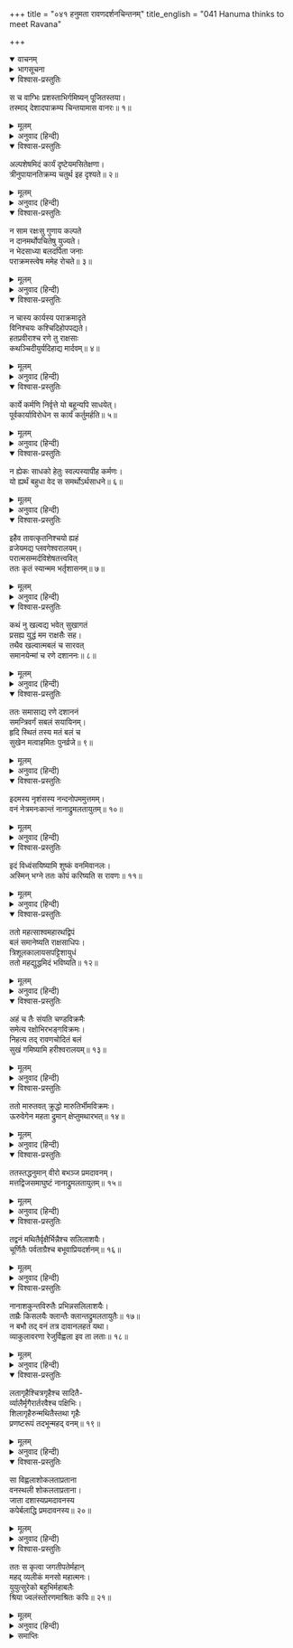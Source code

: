 +++
title = "०४१ हनुमता रावणदर्शनचिन्तनम्"
title_english = "041 Hanuma thinks to meet Ravana"

+++
<details open><summary>वाचनम्</summary>
<div caption="श्रीराम-हरिसीताराममूर्ति-घनपाठिभ्यां वचनम्" class="audioEmbed" src="https://archive.org/download/Ramayana-recitation-Sriram-harisItArAmamUrti-Ghanapaati-v2/Kanda_5/Kanda_5_SK-041-Hanuma_thinks_to_meet_Ravana.mp3"></div>
</details>

<details><summary>भागसूचना</summary>

41. हनुमान् जी के द्वारा प्रमदावन (अशोकवाटिका)-का विध्वंस
</details>

<details open><summary>विश्वास-प्रस्तुतिः</summary>

स च वाग्भिः प्रशस्ताभिर्गमिष्यन् पूजितस्तया।  
तस्माद् देशादपाक्रम्य चिन्तयामास वानरः॥ १॥
</details>

<details><summary>मूलम्</summary>

स च वाग्भिः प्रशस्ताभिर्गमिष्यन् पूजितस्तया।  
तस्माद् देशादपाक्रम्य चिन्तयामास वानरः॥ १॥
</details>

<details><summary>अनुवाद (हिन्दी)</summary>

सीताजीसे उत्तम वचनोंद्वारा समादर पाकर वानरवीर हनुमान् जी जब वहाँसे जाने लगे, तब उस स्थानसे दूसरी जगह हटकर वे इस प्रकार विचार करने लगे—॥ १॥
</details>

<details open><summary>विश्वास-प्रस्तुतिः</summary>

अल्पशेषमिदं कार्यं दृष्टेयमसितेक्षणा।  
त्रीनुपायानतिक्रम्य चतुर्थ इह दृश्यते॥ २॥
</details>

<details><summary>मूलम्</summary>

अल्पशेषमिदं कार्यं दृष्टेयमसितेक्षणा।  
त्रीनुपायानतिक्रम्य चतुर्थ इह दृश्यते॥ २॥
</details>

<details><summary>अनुवाद (हिन्दी)</summary>

‘मैंने कजरारे नेत्रोंवाली सीताजीका दर्शन तो कर लिया, अब मेरे इस कार्यका थोड़ा-सा अंश (शत्रुकी शक्तिका पता लगाना) शेष रह गया है। इसके लिये चार उपाय हैं—साम, दान, भेद और दण्ड। यहाँ साम आदि तीन उपायोंको लाँघकर केवल चौथे उपाय (दण्ड)-का प्रयोग ही उपयोगी दिखायी देता है॥ २॥
</details>

<details open><summary>विश्वास-प्रस्तुतिः</summary>

न साम रक्षःसु गुणाय कल्पते  
न दानमर्थोपचितेषु युज्यते।  
न भेदसाध्या बलदर्पिता जनाः  
पराक्रमस्त्वेष ममेह रोचते॥ ३॥
</details>

<details><summary>मूलम्</summary>

न साम रक्षःसु गुणाय कल्पते  
न दानमर्थोपचितेषु युज्यते।  
न भेदसाध्या बलदर्पिता जनाः  
पराक्रमस्त्वेष ममेह रोचते॥ ३॥
</details>

<details><summary>अनुवाद (हिन्दी)</summary>

‘राक्षसोंके प्रति सामनीतिका प्रयोग करनेसे कोई लाभ नहीं होता। इनके पास धन भी बहुत है, अतः इन्हें दान देनेका भी कोई उपयोग नहीं है। इसके सिवा, ये बलके अभिमानमें चूर रहते हैं, अतः भेदनीतिके द्वारा भी इन्हें वशमें नहीं किया जा सकता। ऐसी दशामें मुझे यहाँ पराक्रम दिखाना ही उचित जान पड़ता है॥ ३॥
</details>

<details open><summary>विश्वास-प्रस्तुतिः</summary>

न चास्य कार्यस्य पराक्रमादृते  
विनिश्चयः कश्चिदिहोपपद्यते।  
हतप्रवीराश्च रणे तु राक्षसाः  
कथञ्चिदीयुर्यदिहाद्य मार्दवम्॥ ४॥
</details>

<details><summary>मूलम्</summary>

न चास्य कार्यस्य पराक्रमादृते  
विनिश्चयः कश्चिदिहोपपद्यते।  
हतप्रवीराश्च रणे तु राक्षसाः  
कथञ्चिदीयुर्यदिहाद्य मार्दवम्॥ ४॥
</details>

<details><summary>अनुवाद (हिन्दी)</summary>

‘इस कार्यकी सिद्धिके लिये पराक्रमके सिवा यहाँ और किसी उपायका अवलम्बन ठीक नहीं जँचता। यदि युद्धमें राक्षसोंके मुख्य-मुख्य वीर मारे जायँ तो ये लोग किसी तरह कुछ नरम पड़ सकते हैं॥ ४॥
</details>

<details open><summary>विश्वास-प्रस्तुतिः</summary>

कार्ये कर्मणि निर्वृत्ते यो बहून्यपि साधयेत्।  
पूर्वकार्याविरोधेन स कार्यं कर्तुमर्हति॥ ५॥
</details>

<details><summary>मूलम्</summary>

कार्ये कर्मणि निर्वृत्ते यो बहून्यपि साधयेत्।  
पूर्वकार्याविरोधेन स कार्यं कर्तुमर्हति॥ ५॥
</details>

<details><summary>अनुवाद (हिन्दी)</summary>

‘जो पुरुष प्रधान कार्यके सम्पन्न हो जानेपर दूसरे-दूसरे बहुत-से कार्योंको भी सिद्ध कर लेता है और पहलेके कार्योंमें बाधा नहीं आने देता, वही कार्यको सुचारु रूपमें कर सकता है॥ ५॥
</details>

<details open><summary>विश्वास-प्रस्तुतिः</summary>

न ह्येकः साधको हेतुः स्वल्पस्यापीह कर्मणः।  
यो ह्यर्थं बहुधा वेद स समर्थोऽर्थसाधने॥ ६॥
</details>

<details><summary>मूलम्</summary>

न ह्येकः साधको हेतुः स्वल्पस्यापीह कर्मणः।  
यो ह्यर्थं बहुधा वेद स समर्थोऽर्थसाधने॥ ६॥
</details>

<details><summary>अनुवाद (हिन्दी)</summary>

‘छोटे-से-छोटे कर्मकी भी सिद्धिके लिये कोई एक ही साधक हेतु नहीं हुआ करता। जो पुरुष किसी कार्य या प्रयोजनको अनेक प्रकारसे सिद्ध करनेकी कला जानता हो, वही कार्य-साधनमें समर्थ हो सकता है॥
</details>

<details open><summary>विश्वास-प्रस्तुतिः</summary>

इहैव तावत्कृतनिश्चयो ह्यहं  
व्रजेयमद्य प्लवगेश्वरालयम्।  
परात्मसम्मर्दविशेषतत्त्ववित्  
ततः कृतं स्यान्मम भर्तृशासनम्॥ ७॥
</details>

<details><summary>मूलम्</summary>

इहैव तावत्कृतनिश्चयो ह्यहं  
व्रजेयमद्य प्लवगेश्वरालयम्।  
परात्मसम्मर्दविशेषतत्त्ववित्  
ततः कृतं स्यान्मम भर्तृशासनम्॥ ७॥
</details>

<details><summary>अनुवाद (हिन्दी)</summary>

‘यदि इसी यात्रामें मैं इस बातको ठीक-ठीक समझ लूँ कि अपने और शत्रुपक्षमें युद्ध होनेपर कौन प्रबल होगा और कौन निर्बल, तत्पश्चात् भविष्यके कार्यका भी निश्चय करके आज सुग्रीवके पास चलूँ तो मेरे द्वारा स्वामीकी आज्ञाका पूर्णरूपसे पालन हुआ समझा जायगा॥ ७॥
</details>

<details open><summary>विश्वास-प्रस्तुतिः</summary>

कथं नु खल्वद्य भवेत् सुखागतं  
प्रसह्य युद्धं मम राक्षसैः सह।  
तथैव खल्वात्मबलं च सारवत्  
समानयेन्मां च रणे दशाननः॥ ८॥
</details>

<details><summary>मूलम्</summary>

कथं नु खल्वद्य भवेत् सुखागतं  
प्रसह्य युद्धं मम राक्षसैः सह।  
तथैव खल्वात्मबलं च सारवत्  
समानयेन्मां च रणे दशाननः॥ ८॥
</details>

<details><summary>अनुवाद (हिन्दी)</summary>

‘परंतु आज मेरा यहाँतक आना सुखद अथवा शुभ परिणामका जनक कैसे होगा? राक्षसोंके साथ हठात् युद्ध करनेका अवसर मुझे कैसे प्राप्त होगा? तथा दशमुख रावण समरमें अपनी सेनाको और मुझे भी तुलनात्मक दृष्टिसे देखकर कैसे यह समझ सकेगा कि कौन सबल है?॥ ८॥
</details>

<details open><summary>विश्वास-प्रस्तुतिः</summary>

ततः समासाद्य रणे दशाननं  
समन्त्रिवर्गं सबलं सयायिनम्।  
हृदि स्थितं तस्य मतं बलं च  
सुखेन मत्वाहमितः पुनर्व्रजे॥ ९॥
</details>

<details><summary>मूलम्</summary>

ततः समासाद्य रणे दशाननं  
समन्त्रिवर्गं सबलं सयायिनम्।  
हृदि स्थितं तस्य मतं बलं च  
सुखेन मत्वाहमितः पुनर्व्रजे॥ ९॥
</details>

<details><summary>अनुवाद (हिन्दी)</summary>

‘उस युद्धमें मन्त्री, सेना और सहायकोंसहित रावणका सामना करके मैं उसके हार्दिक अभिप्राय तथा सैनिक-शक्तिका अनायास ही पता लगा लूँगा। उसके बाद यहाँसे जाऊँगा॥ ९॥
</details>

<details open><summary>विश्वास-प्रस्तुतिः</summary>

इदमस्य नृशंसस्य नन्दनोपममुत्तमम्।  
वनं नेत्रमनःकान्तं नानाद्रुमलतायुतम्॥ १०॥
</details>

<details><summary>मूलम्</summary>

इदमस्य नृशंसस्य नन्दनोपममुत्तमम्।  
वनं नेत्रमनःकान्तं नानाद्रुमलतायुतम्॥ १०॥
</details>

<details><summary>अनुवाद (हिन्दी)</summary>

‘इस निर्दयी रावणका यह सुन्दर उपवन नेत्रोंको आनन्द देनेवाला और मनोरम है। नाना प्रकारके वृक्षों और लताओंसे व्याप्त होनेके कारण यह नन्दनवनके समान उत्तम प्रतीत होता है॥ १०॥
</details>

<details open><summary>विश्वास-प्रस्तुतिः</summary>

इदं विध्वंसयिष्यामि शुष्कं वनमिवानलः।  
अस्मिन् भग्ने ततः कोपं करिष्यति स रावणः॥ ११॥
</details>

<details><summary>मूलम्</summary>

इदं विध्वंसयिष्यामि शुष्कं वनमिवानलः।  
अस्मिन् भग्ने ततः कोपं करिष्यति स रावणः॥ ११॥
</details>

<details><summary>अनुवाद (हिन्दी)</summary>

‘जैसे आग सूखे वनको जला डालती है, उसी प्रकार मैं भी आज इस उपवनका विध्वंस कर डालूँगा। इसके भग्न हो जानेपर रावण अवश्य मुझपर क्रोध करेगा॥
</details>

<details open><summary>विश्वास-प्रस्तुतिः</summary>

ततो महत्साश्वमहारथद्विपं  
बलं समानेष्यति राक्षसाधिपः।  
त्रिशूलकालायसपट्टिशायुधं  
ततो महद्युद्धमिदं भविष्यति॥ १२॥
</details>

<details><summary>मूलम्</summary>

ततो महत्साश्वमहारथद्विपं  
बलं समानेष्यति राक्षसाधिपः।  
त्रिशूलकालायसपट्टिशायुधं  
ततो महद्युद्धमिदं भविष्यति॥ १२॥
</details>

<details><summary>अनुवाद (हिन्दी)</summary>

‘तत्पश्चात् वह राक्षसराज हाथी, घोड़े तथा विशाल रथोंसे युक्त और त्रिशूल, कालायस एवं पट्टिश आदि अस्त्र-शस्त्रोंसे सुसज्जित बहुत बड़ी सेना लेकर आयेगा। फिर तो यहाँ महान् संग्राम छिड़ जायगा’॥ १२॥
</details>

<details open><summary>विश्वास-प्रस्तुतिः</summary>

अहं च तैः संयति चण्डविक्रमैः  
समेत्य रक्षोभिरभङ्गविक्रमः।  
निहत्य तद् रावणचोदितं बलं  
सुखं गमिष्यामि हरीश्वरालयम्॥ १३॥
</details>

<details><summary>मूलम्</summary>

अहं च तैः संयति चण्डविक्रमैः  
समेत्य रक्षोभिरभङ्गविक्रमः।  
निहत्य तद् रावणचोदितं बलं  
सुखं गमिष्यामि हरीश्वरालयम्॥ १३॥
</details>

<details><summary>अनुवाद (हिन्दी)</summary>

‘उस युद्धमें मेरी गति रुक नहीं सकती। मेरा पराक्रम कुण्ठित नहीं हो सकता। मैं प्रचण्ड पराक्रम दिखानेवाले उन राक्षसोंसे भिड़ जाऊँगा और रावणकी भेजी हुई उस सारी सेनाको मौतके घाट उतारकर सुखपूर्वक सुग्रीवके निवासस्थान किष्किन्धापुरीको लौट जाऊँगा’॥ १३॥
</details>

<details open><summary>विश्वास-प्रस्तुतिः</summary>

ततो मारुतवत् क्रुद्धो मारुतिर्भीमविक्रमः।  
ऊरुवेगेन महता द्रुमान् क्षेप्तुमथारभत्॥ १४॥
</details>

<details><summary>मूलम्</summary>

ततो मारुतवत् क्रुद्धो मारुतिर्भीमविक्रमः।  
ऊरुवेगेन महता द्रुमान् क्षेप्तुमथारभत्॥ १४॥
</details>

<details><summary>अनुवाद (हिन्दी)</summary>

ऐसा सोचकर भयानक पुरुषार्थ प्रकट करनेवाले पवनकुमार हनुमान् जी क्रोधसे भर गये और वायुके समान बड़े भारी वेगसे वृक्षोंको उखाड़-उखाड़कर फेंकने लगे॥
</details>

<details open><summary>विश्वास-प्रस्तुतिः</summary>

ततस्तद्धनुमान् वीरो बभञ्ज प्रमदावनम्।  
मत्तद्विजसमाघुष्टं नानाद्रुमलतायुतम्॥ १५॥
</details>

<details><summary>मूलम्</summary>

ततस्तद्धनुमान् वीरो बभञ्ज प्रमदावनम्।  
मत्तद्विजसमाघुष्टं नानाद्रुमलतायुतम्॥ १५॥
</details>

<details><summary>अनुवाद (हिन्दी)</summary>

तदनन्तर वीर हनुमान् ने मतवाले पक्षियोंके कलरवसे मुखरित और नाना प्रकारके वृक्षों एवं लताओंसे भरे-पूरे उस प्रमदावन (अन्तःपुरके उपवन)-को उजाड़ डाला॥ १५॥
</details>

<details open><summary>विश्वास-प्रस्तुतिः</summary>

तद्वनं मथितैर्वृक्षैर्भिन्नैश्च सलिलाशयैः।  
चूर्णितैः पर्वताग्रैश्च बभूवाप्रियदर्शनम्॥ १६॥
</details>

<details><summary>मूलम्</summary>

तद्वनं मथितैर्वृक्षैर्भिन्नैश्च सलिलाशयैः।  
चूर्णितैः पर्वताग्रैश्च बभूवाप्रियदर्शनम्॥ १६॥
</details>

<details><summary>अनुवाद (हिन्दी)</summary>

वहाँके वृक्षोंको खण्ड-खण्ड कर दिया। जलाशयोंको मथ डाला और पर्वत-शिखरोंको चूर-चूर कर डाला। इससे वह सुन्दर वन कुछ ही क्षणोंमें अभव्य दिखायी देने लगा॥ १६॥
</details>

<details open><summary>विश्वास-प्रस्तुतिः</summary>

नानाशकुन्तविरुतैः प्रभिन्नसलिलाशयैः।  
ताम्रैः किसलयैः क्लान्तैः क्लान्तद्रुमलतायुतैः॥ १७॥  
न बभौ तद् वनं तत्र दावानलहतं यथा।  
व्याकुलावरणा रेजुर्विह्वला इव ता लताः॥ १८॥
</details>

<details><summary>मूलम्</summary>

नानाशकुन्तविरुतैः प्रभिन्नसलिलाशयैः।  
ताम्रैः किसलयैः क्लान्तैः क्लान्तद्रुमलतायुतैः॥ १७॥  
न बभौ तद् वनं तत्र दावानलहतं यथा।  
व्याकुलावरणा रेजुर्विह्वला इव ता लताः॥ १८॥
</details>

<details><summary>अनुवाद (हिन्दी)</summary>

नाना प्रकारके पक्षी वहाँ भयके मारे चें-चें करने लगे, जलाशयोंके घाट टूट-फूट गये, तामेके समान वृक्षोंके लाल-लाल पल्लव मुरझा गये तथा वहाँके वृक्ष और लताएँ भी रौंद डाली गयीं। इन सब कारणोंसे वह प्रमदावन वहाँ ऐसा जान पड़ता था, मानो दावानलसे झुलस गया हो। वहाँकी लताएँ अपने आवरणोंके नष्ट-भ्रष्ट हो जानेसे घबरायी हुई स्त्रियोंके समान प्रतीत होती थीं॥
</details>

<details open><summary>विश्वास-प्रस्तुतिः</summary>

लतागृहैश्चित्रगृहैश्च सादितै-  
र्व्यालैर्मृगैरार्तरवैश्च पक्षिभिः।  
शिलागृहैरुन्मथितैस्तथा गृहैः  
प्रणष्टरूपं तदभून्महद् वनम्॥ १९॥
</details>

<details><summary>मूलम्</summary>

लतागृहैश्चित्रगृहैश्च सादितै-  
र्व्यालैर्मृगैरार्तरवैश्च पक्षिभिः।  
शिलागृहैरुन्मथितैस्तथा गृहैः  
प्रणष्टरूपं तदभून्महद् वनम्॥ १९॥
</details>

<details><summary>अनुवाद (हिन्दी)</summary>

लतामण्डप और चित्रशालाएँ उजाड़ हो गयीं। पाले हुए हिंसक जन्तु, मृग तथा तरह-तरहके पक्षी आर्तनाद करने लगे। प्रस्तरनिर्मित प्रासाद तथा अन्य साधारण गृह भी तहस-नहस हो गये। इससे उस महान् प्रमदावनका सारा रूप-सौन्दर्य नष्ट हो गया॥ १९॥
</details>

<details open><summary>विश्वास-प्रस्तुतिः</summary>

सा विह्वलाशोकलताप्रताना  
वनस्थली शोकलताप्रताना।  
जाता दशास्यप्रमदावनस्य  
कपेर्बलाद्धि प्रमदावनस्य॥ २०॥
</details>

<details><summary>मूलम्</summary>

सा विह्वलाशोकलताप्रताना  
वनस्थली शोकलताप्रताना।  
जाता दशास्यप्रमदावनस्य  
कपेर्बलाद्धि प्रमदावनस्य॥ २०॥
</details>

<details><summary>अनुवाद (हिन्दी)</summary>

दशमुख रावणकी स्त्रियोंकी रक्षा करनेवाले तथा अन्तःपुरके क्रीडाविहारके लिये उपयोगी उस विशाल काननकी भूमि, जहाँ चंचल अशोक-लताओंके समूह शोभा पाते थे, कपिवर हनुमान् जी के बलप्रयोगसे श्रीहीन होकर शोचनीय लताओंके विस्तारसे युक्त हो गयी (उसकी दुरवस्था देखकर दर्शकके मनमें दुःख होता था)॥ २०॥
</details>

<details open><summary>विश्वास-प्रस्तुतिः</summary>

ततः स कृत्वा जगतीपतेर्महान्  
महद् व्यलीकं मनसो महात्मनः।  
युयुत्सुरेको बहुभिर्महाबलैः  
श्रिया ज्वलंस्तोरणमाश्रितः कपिः॥ २१॥
</details>

<details><summary>मूलम्</summary>

ततः स कृत्वा जगतीपतेर्महान्  
महद् व्यलीकं मनसो महात्मनः।  
युयुत्सुरेको बहुभिर्महाबलैः  
श्रिया ज्वलंस्तोरणमाश्रितः कपिः॥ २१॥
</details>

<details><summary>अनुवाद (हिन्दी)</summary>

इस प्रकार महामना राजा रावणके मनको विशेष कष्ट पहुँचानेवाला कार्य करके अनेक महाबलियोंके साथ अकेले ही युद्ध करनेका हौसला लेकर कपिश्रेष्ठ हनुमान् जी प्रमदावनके फाटकपर आ गये। उस समय वे अपने अद्भुत तेजसे प्रकाशित हो रहे थे॥ २१॥
</details>

<details><summary>समाप्तिः</summary>

इत्यार्षे श्रीमद्रामायणे वाल्मीकीये आदिकाव्ये सुन्दरकाण्डे एकचत्वारिंशः सर्गः॥ ४१॥  
इस प्रकार श्रीवाल्मीकिनिर्मित आर्षरामायण आदिकाव्यके सुन्दरकाण्डमें इकतालीसवाँ सर्ग पूरा हुआ॥ ४१॥
</details>

